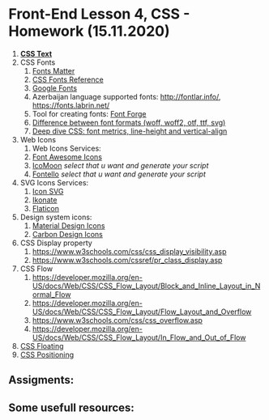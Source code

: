# Front-End Lesson 4, CSS - Homework (15.11.2020)

1. **[CSS Text](https://www.w3schools.com/css/css_text.asp)**
2. CSS Fonts
   1. [Fonts Matter](https://i.pinimg.com/736x/cd/b3/b0/cdb3b0bca924313443af3693860fc306.jpg)
   2. [CSS Fonts Reference](https://www.w3schools.com/css/css_font.asp)
   3. [Google Fonts](https://fonts.google.com/)
   4. Azerbaijan language supported fonts: http://fontlar.info/, https://fonts.labrin.net/
   5. Tool for creating fonts: [Font Forge](https://fontforge.org/en-US/)
   6. [Difference between font formats (woff, woff2, otf, ttf, svg)](https://medium.com/@vilcins/difference-between-font-formats-2e860058b18d)
   7. [Deep dive CSS: font metrics, line-height and vertical-align](https://iamvdo.me/en/blog/css-font-metrics-line-height-and-vertical-align)
3.  Web Icons
    1. Web Icons Services: 
    2. [Font Awesome Icons](https://fontawesome.com/)
    3. [IcoMoon](https://icomoon.io/) *select that u want and generate your script*
    4. [Fontello](http://fontello.com/) *select that u want and generate your script*
4. SVG Icons Services:
     1. [Icon SVG](https://iconsvg.xyz/)
     2. [Ikonate](https://www.ikonate.com/)
     3. [Flaticon](https://www.flaticon.com/)
5. Design system icons:
     1. [Material Design Icons](https://material.io/resources/icons/)
     2. [Carbon Design Icons](https://www.carbondesignsystem.com/guidelines/icons/library)
6.  CSS Display property
    1. https://www.w3schools.com/css/css_display_visibility.asp
    2. https://www.w3schools.com/cssref/pr_class_display.asp
7.  CSS Flow
    1. https://developer.mozilla.org/en-US/docs/Web/CSS/CSS_Flow_Layout/Block_and_Inline_Layout_in_Normal_Flow
    2. https://developer.mozilla.org/en-US/docs/Web/CSS/CSS_Flow_Layout/Flow_Layout_and_Overflow
    3. https://www.w3schools.com/css/css_overflow.asp
    4. https://developer.mozilla.org/en-US/docs/Web/CSS/CSS_Flow_Layout/In_Flow_and_Out_of_Flow
8.  [CSS Floating](https://www.w3schools.com/css/css_float.asp)
9.  [CSS Positioning](https://www.w3schools.com/css/css_positioning.asp)

## Assigments:
## Some usefull resources:
